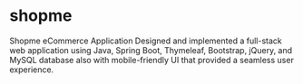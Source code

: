 # shopme





Shopme eCommerce Application
Designed and implemented a full-stack web application using Java, Spring Boot, Thymeleaf, Bootstrap, jQuery, and MySQL
database also with mobile-friendly UI that provided a seamless user experience.
